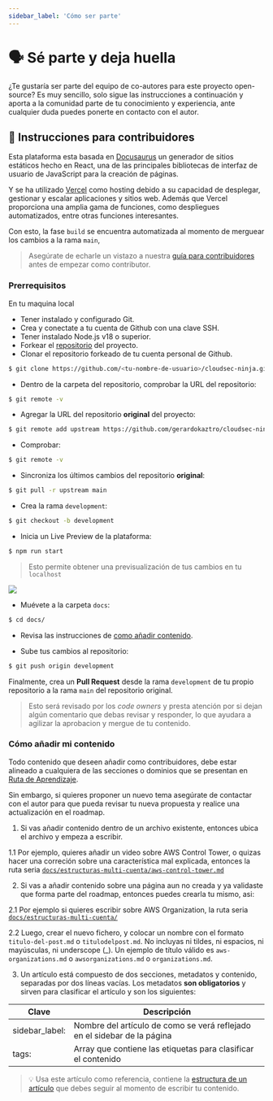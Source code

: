 ```yaml
---
sidebar_label: 'Cómo ser parte'
---
```


# 🗣️ Sé parte y deja huella

¿Te gustaría ser parte del equipo de co-autores para este proyecto open-source? Es muy sencillo, solo sigue las instrucciones a continuación y aporta a la comunidad parte de tu conocimiento y experiencia, ante cualquier duda puedes ponerte en contacto con el autor.

## 📝 Instrucciones para contribuidores

Esta plataforma esta basada en [Docusaurus](https://docusaurus.io) un generador de sitios estáticos hecho en React, una de las principales bibliotecas de interfaz de usuario de JavaScript para la creación de páginas.

Y se ha utilizado [Vercel](https://vercel.com/) como hosting debido a su capacidad de desplegar, gestionar y escalar aplicaciones y sitios web. Además que Vercel proporciona una amplia gama de funciones, como despliegues automatizados, entre otras funciones interesantes.

Con esto, la fase `build` se encuentra automatizada al momento de merguear los cambios a la rama `main`,

> Asegúrate de echarle un vistazo a nuestra [guía para contribuidores](https://github.com/gerardokaztro/cloudsec-ninja/blob/main/CONTRIBUTING.md) antes de empezar como contributor.

### Prerrequisitos

En tu maquina local

- Tener instalado y configurado Git.
- Crea y conectate a tu cuenta de Github con una clave SSH.
- Tener instalado Node.js v18 o superior.
- Forkear el [repositorio](https://github.com/gerardokaztro/cloudsec-ninja) del proyecto.
- Clonar el repositorio forkeado de tu cuenta personal de Github.

```bash
$ git clone https://github.com/<tu-nombre-de-usuario>/cloudsec-ninja.git
```

- Dentro de la carpeta del repositorio, comprobar la URL del repositorio:

```bash
$ git remote -v
```

- Agregar la URL del repositorio **original** del proyecto:

```bash
$ git remote add upstream https://github.com/gerardokaztro/cloudsec-ninja
```

- Comprobar:

```bash
$ git remote -v
```

- Sincroniza los últimos cambios del repositorio **original**:

```bash
$ git pull -r upstream main
```

- Crea la rama `development`:

```bash
$ git checkout -b development
```

- Inicia un Live Preview de la plataforma:

```bash
$ npm run start
```

> Esto permite obtener una previsualización de tus cambios en tu `localhost`
<browser url="http://localhost:3000">
  <img src={require('@site/docs/bienvenida/img/preview_localhost.png').default}/>
</browser>

- Muévete a la carpeta `docs`:

```bash
$ cd docs/
```

- Revisa las instrucciones de [como añadir contenido](#cómo-añadir-mi-contenido).

- Sube tus cambios al repositorio:

```bash
$ git push origin development
```

Finalmente, crea un **Pull Request** desde la rama `development` de tu propio repositorio a la rama `main` del repositorio original.

> Esto será revisado por los *code owners* y presta atención por si dejan algún comentario que debas revisar y responder, lo que ayudara a agilizar la aprobacion y mergue de tu contenido. 

### Cómo añadir mi contenido

Todo contenido que deseen añadir como contribuidores, debe estar alineado a cualquiera de las secciones o dominios que se presentan en [Ruta de Aprendizaje](/docs/bienvenida/ruta-de-aprendizaje).

Sin embargo, si quieres proponer un nuevo tema asegúrate de contactar con el autor para que pueda revisar tu nueva propuesta y realice una actualización en el roadmap.

1. Si vas añadir contenido dentro de un archivo existente, entonces ubica el archivo y empeza a escribir.

  1.1 Por ejemplo, quieres añadir un video sobre AWS Control Tower, o quizas hacer una correción sobre una característica mal explicada, entonces la ruta seria [`docs/estructuras-multi-cuenta/aws-control-tower.md`](https://github.com/gerardokaztro/cloudsec-ninja/blob/development/docs/gobierno/aws-control-tower.md)

2. Si vas a añadir contenido sobre una página aun no creada y ya validaste que forma parte del roadmap, entonces puedes crearla tu mismo, asi:

  2.1 Por ejemplo si quieres escribir sobre AWS Organization, la ruta seria [`docs/estructuras-multi-cuenta/`](https://github.com/gerardokaztro/cloudsec-ninja/blob/development/docs/gobierno/)

  2.2 Luego, crear el nuevo fichero, y colocar un nombre con el formato `titulo-del-post.md` o `titulodelpost.md`. No incluyas ni tildes, ni espacios, ni mayúsculas, ni underscope (_). Un ejemplo de título válido es `aws-organizations.md` o `awsorganizations.md` o `organizations.md`.

3. Un artículo está compuesto de dos secciones, metadatos y contenido, separadas por dos líneas vacías. Los metadatos **son obligatorios** y sirven para clasificar el artículo y son los siguientes:

  | Clave   | Descripción                                  |
  |---------|----------------------------------------------|
  | sidebar_label: | Nombre del artículo de como se verá reflejado en el sidebar de la página |
  | tags: | Array que contiene las etiquetas para clasificar el contenido |

> 💡 Usa este artículo como referencia, contiene la [estructura de un artículo](https://raw.githubusercontent.com/gerardokaztro/cloudsec-ninja/development/docs/fundamentos-de-tecnologia/redes.md) que debes seguir al momento de escribir tu contenido.

